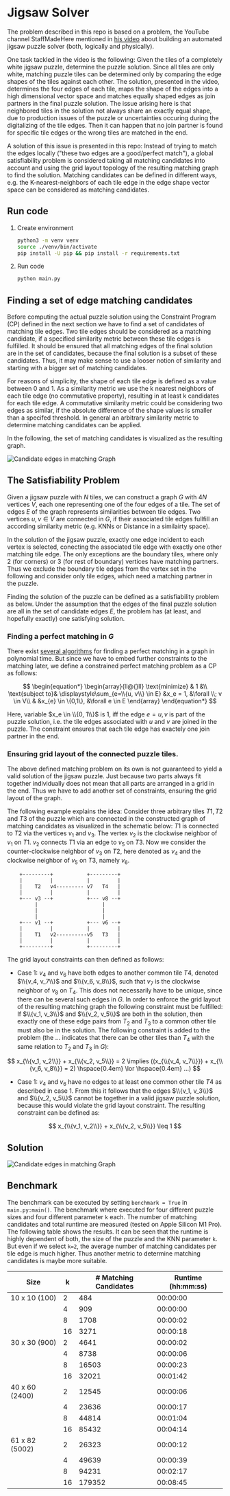 # Jigsaw Solver

The problem described in this repo is based on a problem, the YouTube channel StaffMadeHere mentioned in [his video](https://youtu.be/WsPHBD5NsS0) about building an automated jigsaw puzzle solver (both, logically and physically).

One task tackled in the video is the following: Given the tiles of a completely white jigsaw puzzle, determine the puzzle solution. Since all tiles are only white, matching puzzle tiles can be determined only by comparing the edge shapes of the tiles against each other. The solution, presented in the video, determines the four edges of each tile, maps the shape of the edges into a high dimensional vector space and matches equally shaped edges as join partners in the final puzzle solution. The issue arising here is that neighbored tiles in the solution not always share an exactly equal shape, due to production issues of the puzzle or uncertainties occuring during the digitalizing of the tile edges. Then it can happen that no join partner is found for specific tile edges or the wrong tiles are matched in the end.

A solution of this issue is presented in this repo: Instead of trying to match the edges locally ("these two edges are a good/perfect match"), a global satisfiability problem is considered taking all matching candidates into account and using the grid layout topology of the resulting matching graph to find the solution. Matching candidates can be defined in different ways, e.g. the K-nearest-neighbors of each tile edge in the edge shape vector space can be considered as matching candidates.
## Run code

1. Create environment
    ```bash
    python3 -m venv venv
    source ./venv/bin/activate
    pip install -U pip && pip install -r requirements.txt
    ```

2. Run code
    ```bash
    python main.py
    ```

## Finding a set of edge matching candidates

Before computing the actual puzzle solution using the Constraint Program (CP) defined in the next section we have to find a set of candidates of matching tile edges. Two tile edges should be considered as a matching candidate, if a specified similarity metric between these tile edges is fulfilled. It should be ensured that all matching edges of the final solution are in the set of candidates, because the final solution is a subset of these candidates. Thus, it may make sense to use a looser notion of similarity and starting with a bigger set of matching candidates.

For reasons of simplicity, the shape of each tile edge is defined as a value between 0 and 1. As a similarity metric we use the k nearest neighbors of each tile edge (no commutative property), resulting in at least k candidates for each tile edge. A commutative similarity metric could be considering two edges as similar, if the absolute difference of the shape values is smaller than a specifed threshold. In general an arbitrary similarity metric to determine matching candidates can be applied.

In the following, the set of matching candidates is visualized as the resulting graph.

![Candidate edges in matching Graph](docs/fig/candidates.png)

## The Satisfiability Problem

Given a jigsaw puzzle with $N$ tiles, we can construct a graph $G$ with $4N$ vertices $V$, each one representing one of the four edges of a tile. The set of edges $E$ of the graph represents similarities between tile edges. Two vertices $u, v \in V$ are connected in $G$, if their associated tile edges fullfill an according similarity metric (e.g. KNNs or Distance in a similairty space).

In the solution of the jigsaw puzzle, exactly one edge incident to each vertex is selected, conecting the associated tile edge with exactly one other matching tile edge. The only exceptions are the boundary tiles, where only 2 (for corners) or 3 (for rest of boundary) vertices have matching partners. Thus we exclude the boundary tile edges from the vertex set in the following and consider only tile edges, which need a matching partner in the puzzle.

Finding the solution of the puzzle can be defined as a satisfiability problem as below. Under the assumption that the edges of the final puzzle solution are all in the set of candidate edges $E$, the problem has (at least, and hopefully exactly) one satisfying solution.

### Finding a perfect matching in $G$

There exist [several algorithms](https://en.wikipedia.org/wiki/Maximum_cardinality_matching) for finding a perfect matching in a graph in polynomial time. But since we have to embed further constraints to the matching later, we define a constrained perfect matching problem as a CP as follows:

$$
\begin{equation*}
\begin{array}{ll@{}ll}
\text{minimize}  & 1 &\\
\text{subject to}& \displaystyle\sum_{e=\\{u, v\\} \in E} &x_e = 1,  &\forall \\; v \in V\\
                 &                                                &x_{e} \in \{0,1\}, &\forall e \in E
\end{array}
\end{equation*}
$$

Here, variable $x_e \in \\{0, 1\\}$ is $1$, iff the edge $e = {u, v}$ is part of the puzzle solution, i.e. the tile edges associated with $u$ and $v$ are joined in the puzzle. The constraint ensures that each tile edge has exactely one join partner in the end.

### Ensuring grid layout of the connected puzzle tiles.

The above defined matching problem on its own is not guaranteed to yield a valid solution of the jigsaw puzzle. Just because two parts always fit together individually does not mean that all parts are arranged in a grid in the end. Thus we have to add another set of constraints, ensuring the grid layout of the graph.

The following example explains the idea: Consider three arbitrary tiles $T1, T2$ and $T3$ of the puzzle which are connected in the constructed graph of matching candidates as visualized in the schematic below: $T1$ is connected to $T2$ via the vertices $v_1$ and $v_3$. The vertex $v_2$ is the clockwise neighbor of $v_1$ on $T1$. $v_2$ connects $T1$ via an edge to $v_5$ on $T3$. Now we consider the counter-clockwise neighbor of $v_3$ on $T2$, here denoted as $v_4$ and the clockwise neighbor of $v_5$ on $T3$, namely $v_6$.

```
    +---------+           +---------+
    |         |           |         |
    |    T2   v4--------- v7   T4   |
    |         |           |         |
    +--- v3 --+           +--- v8 --+
         |                     |
         |                     |
         |                     |
    +--- v1 --+           +--- v6 --+
    |         |           |         |
    |    T1   v2----------v5   T3   |
    |         |           |         |
    +---------+           +---------+
```

The grid layout constraints can then defined as follows:
- Case 1: $v_4$ and $v_6$ have both edges to another common tile $T4$, denoted $\\{v_4, v_7\\}$ and $\\{v_6, v_8\\}$, such that $v_7$ is the clockwise neighbor of $v_8$ on $T_4$. This does not necessarily have to be unique, since there can be several such edges in $G$. In order to enforce the grid layout of the resulting matching graph the following constraint must be fulfilled: If $\\{v_1, v_3\\}$ and $\\{v_2, v_5\\}$ are both in the solution, then exactly one of these edge pairs from $T_2$ and $T_3$ to a common other tile must also be in the solution.
    The following constraint is added to the problem (the $\dots$ indicates that there can be other tiles than $T_4$ with the same relation to $T_2$ and $T_3$ in $G$):

$$
    x_{\\{v_1, v_2\\}} + x_{\\{v_2, v_5\\}} = 2 \implies ((x_{\\{v_4, v_7\\}}) + x_{\\{v_6, v_8\\}} = 2) \hspace{0.4em} \lor \hspace{0.4em} ...)
$$

- Case 1: $v_4$ and $v_6$ have no edges to at least one common other tile $T4$ as described in case 1. From this it follows that the edges $\\{v_1, v_3\\}$ and $\\{v_2, v_5\\}$ cannot be together in a valid jigsaw puzzle solution, because this would violate the grid layout constraint. The resulting constraint can be defined as:

$$
    x_{\\{v_1, v_2\\}} + x_{\\{v_2, v_5\\}} \leq 1
$$

## Solution

![Candidate edges in matching Graph](docs/fig/solution.png)

## Benchmark

The benchmark can be executed by setting `benchmark = True` in `main.py:main()`.
The benchmark where executed for four different puzzle sizes and four different
parameter `k` each. The number of matching candidates and total runtime are
measured (tested on Apple Silicon M1 Pro). The following table shows the results.
It can be seen that the runtime is highly dependent of both, the size of the puzzle and the KNN parameter `k`. But even if we select `k=2`, the average number of matching candidates per tile edge is much higher. Thus another metric to determine matching candidates is maybe more suitable.

| Size           | k   | # Matching Candidates |  Runtime (hh:mm:ss) |
|--------------- |-----|-----------------------|----------|
| 10 x 10 (100)  | 2   | 484                   | 00:00:00 |
|                | 4   | 909                   | 00:00:00 |
|                | 8   | 1708                  | 00:00:02 |
|                | 16  | 3271                  | 00:00:18 |
| 30 x 30 (900)  | 2   | 4641                  | 00:00:02 |
|                | 4   | 8738                  | 00:00:06 |
|                | 8   | 16503                 | 00:00:23 |
|                | 16  | 32021                 | 00:01:42 |
| 40 x 60 (2400) | 2   | 12545                 | 00:00:06 |
|                | 4   | 23636                 | 00:00:17 |
|                | 8   | 44814                 | 00:01:04 |
|                | 16  | 85432                 | 00:04:14 |
| 61 x 82 (5002) | 2   | 26323                 | 00:00:12 |
|                | 4   | 49639                 | 00:00:39 |
|                | 8   | 94231                 | 00:02:17 |
|                | 16  | 179352                | 00:08:45 |
